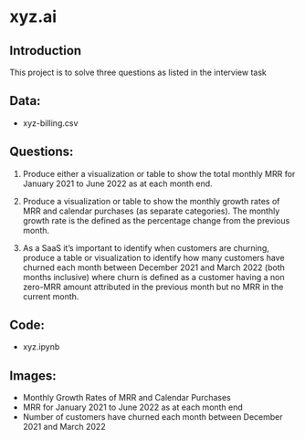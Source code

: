 # xyz.ai

## Introduction

This project is to solve three questions as listed in the interview task

## Data: 
- xyz-billing.csv

## Questions:
1.	Produce either a visualization or table to show the total monthly MRR for January 2021 to June 2022 as at each month end.

2.	Produce a visualization or table to show the monthly growth rates of MRR and calendar purchases (as separate categories). The monthly growth rate is the defined as the percentage change from the previous month.

3.	As a SaaS it’s important to identify when customers are churning, produce a table or visualization to identify how many customers have churned each month between December 2021 and March 2022 (both months inclusive) where churn is defined as a customer having a non zero-MRR amount attributed in the previous month but no MRR in the current month.

## Code:
- xyz.ipynb

## Images:
- Monthly Growth Rates of MRR and Calendar Purchases
- MRR for January 2021 to June 2022 as at each month end
- Number of customers have churned each month between December 2021 and March 2022
